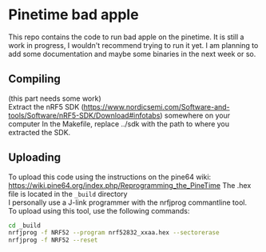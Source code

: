 # Pinetime bad apple
This repo contains the code to run bad apple on the pinetime. It is still a work in progress, I wouldn't recommend trying to run it yet. I am planning to add some documentation and maybe some binaries in the next week or so.

## Compiling  
(this part needs some work)  
Extract the nRF5 SDK (https://www.nordicsemi.com/Software-and-tools/Software/nRF5-SDK/Download#infotabs) somewhere on your computer
In the Makefile, replace ../sdk with the path to where you extracted the SDK.

## Uploading
To upload this code using the instructions on the pine64 wiki:  
https://wiki.pine64.org/index.php/Reprogramming_the_PineTime
The .hex file is located in the `_build` directory  
I personally use a J-link programmer with the nrfjprog commantline tool.  
To upload using this tool, use the following commands:

```bash
cd _build
nrfjprog -f NRF52 --program nrf52832_xxaa.hex --sectorerase
nrfjprog -f NRF52 --reset
```

